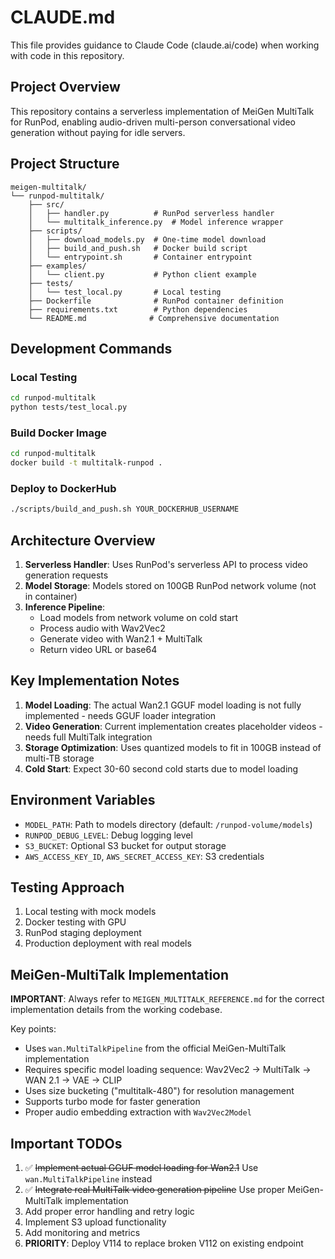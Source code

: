 # CLAUDE.md

This file provides guidance to Claude Code (claude.ai/code) when working with code in this repository.

## Project Overview

This repository contains a serverless implementation of MeiGen MultiTalk for RunPod, enabling audio-driven multi-person conversational video generation without paying for idle servers.

## Project Structure

```
meigen-multitalk/
└── runpod-multitalk/
    ├── src/
    │   ├── handler.py          # RunPod serverless handler
    │   └── multitalk_inference.py  # Model inference wrapper
    ├── scripts/
    │   ├── download_models.py  # One-time model download
    │   ├── build_and_push.sh   # Docker build script
    │   └── entrypoint.sh       # Container entrypoint
    ├── examples/
    │   └── client.py           # Python client example
    ├── tests/
    │   └── test_local.py       # Local testing
    ├── Dockerfile              # RunPod container definition
    ├── requirements.txt        # Python dependencies
    └── README.md              # Comprehensive documentation
```

## Development Commands

### Local Testing
```bash
cd runpod-multitalk
python tests/test_local.py
```

### Build Docker Image
```bash
cd runpod-multitalk
docker build -t multitalk-runpod .
```

### Deploy to DockerHub
```bash
./scripts/build_and_push.sh YOUR_DOCKERHUB_USERNAME
```

## Architecture Overview

1. **Serverless Handler**: Uses RunPod's serverless API to process video generation requests
2. **Model Storage**: Models stored on 100GB RunPod network volume (not in container)
3. **Inference Pipeline**: 
   - Load models from network volume on cold start
   - Process audio with Wav2Vec2
   - Generate video with Wan2.1 + MultiTalk
   - Return video URL or base64

## Key Implementation Notes

1. **Model Loading**: The actual Wan2.1 GGUF model loading is not fully implemented - needs GGUF loader integration
2. **Video Generation**: Current implementation creates placeholder videos - needs full MultiTalk integration
3. **Storage Optimization**: Uses quantized models to fit in 100GB instead of multi-TB storage
4. **Cold Start**: Expect 30-60 second cold starts due to model loading

## Environment Variables

- `MODEL_PATH`: Path to models directory (default: `/runpod-volume/models`)
- `RUNPOD_DEBUG_LEVEL`: Debug logging level
- `S3_BUCKET`: Optional S3 bucket for output storage
- `AWS_ACCESS_KEY_ID`, `AWS_SECRET_ACCESS_KEY`: S3 credentials

## Testing Approach

1. Local testing with mock models
2. Docker testing with GPU
3. RunPod staging deployment
4. Production deployment with real models

## MeiGen-MultiTalk Implementation

**IMPORTANT**: Always refer to `MEIGEN_MULTITALK_REFERENCE.md` for the correct implementation details from the working codebase.

Key points:
- Uses `wan.MultiTalkPipeline` from the official MeiGen-MultiTalk implementation
- Requires specific model loading sequence: Wav2Vec2 → MultiTalk → WAN 2.1 → VAE → CLIP
- Uses size bucketing ("multitalk-480") for resolution management
- Supports turbo mode for faster generation
- Proper audio embedding extraction with `Wav2Vec2Model`

## Important TODOs

1. ✅ ~~Implement actual GGUF model loading for Wan2.1~~ Use `wan.MultiTalkPipeline` instead
2. ✅ ~~Integrate real MultiTalk video generation pipeline~~ Use proper MeiGen-MultiTalk implementation
3. Add proper error handling and retry logic
4. Implement S3 upload functionality
5. Add monitoring and metrics
6. **PRIORITY**: Deploy V114 to replace broken V112 on existing endpoint